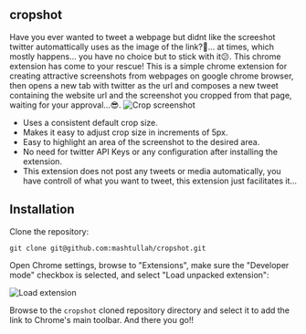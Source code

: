 cropshot
-------
Have you ever wanted to tweet a webpage but didnt like the screeshot twitter automattically uses as the image of the link?🤨... at times, which mostly happens... you have no choice but to stick with it😕. This chrome extension has come to your rescue!
This is a simple chrome extension for creating attractive screenshots from webpages on google chrome browser, then opens a new tab with twitter as the url and composes a new tweet containing the website url and the screenshot you cropped from that page, waiting for your approval...😎.
![Crop screenshot](https://i.imgur.com/hFVkmqe.png)
- Uses a consistent default crop size.
- Makes it easy to adjust crop size in increments of 5px.
- Easy to highlight an area of the screenshot to the desired area.
- No need for twitter API Keys or any configuration after installing the extension.
- This extension does not post any tweets or media automatically, you have controll of what you want to tweet, this extension just facilitates it...

## Installation

Clone the repository:

    git clone git@github.com:mashtullah/cropshot.git

Open Chrome settings, browse to "Extensions", make sure the "Developer mode"
checkbox is selected, and select "Load unpacked extension":

![Load extension](http://i.imgur.com/v69GizR.png)

Browse to the `cropshot` cloned repository directory and select it to add the
link to Chrome's main toolbar.
And there you go!!

